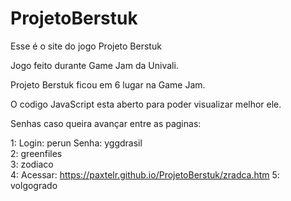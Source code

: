 # ProjetoBerstuk
Esse é o site do jogo Projeto Berstuk

Jogo feito durante Game Jam da Univali.

Projeto Berstuk ficou em 6 lugar na Game Jam.

O codigo JavaScript esta aberto para poder visualizar melhor ele.

Senhas caso queira avançar entre as paginas:

1: Login: perun Senha: yggdrasil   
2: greenfiles   
3: zodiaco   
4: Acessar: https://paxtelr.github.io/ProjetoBerstuk/zradca.htm
5: volgogrado
